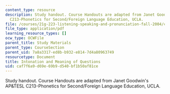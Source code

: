 ```yaml
---
content_type: resource
description: Study handout. Course Handouts are adapted from Janet Goodwin's AP&TESL
  C213-Phonetics for Second/Foreign Language Education, UCLA.
file: /courses/21g-223-listening-speaking-and-pronunciation-fall-2004/caf7f6a9d69e69b9d540bf1b50af81ce_MIT21G_223F04_int_question.pdf
file_type: application/pdf
learning_resource_types: []
ocw_type: OCWFile
parent_title: Study Materials
parent_type: CourseSection
parent_uid: 7a8a3317-ed8b-b932-e814-7d4a80963749
resourcetype: Document
title: Intonation and Meaning of Questions
uid: caf7f6a9-d69e-69b9-d540-bf1b50af81ce
---
```

Study handout. Course Handouts are adapted from Janet Goodwin's AP&TESL C213-Phonetics for Second/Foreign Language Education, UCLA.

